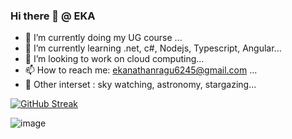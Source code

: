 ### Hi there 👋  @ EKA

<!--
**EKANATHAN-1001/EKANATHAN-1001** is a ✨ _special_ ✨ repository because its `README.md` (this file) appears on your GitHub profile.

Here are some ideas to get you started:-->

- 🔭 I’m currently doing my UG course ...
- 🌱 I’m currently learning .net, c#, Nodejs, Typescript, Angular...
- 👯 I’m looking to work on cloud computing...
- 📫 How to reach me: ekanathanragu6245@gmail.com ...
- 👊 Other interset : sky watching, astronomy, stargazing...

[![GitHub Streak](https://github-readme-streak-stats.herokuapp.com?user=EKANATHAN-1001)](https://git.io/streak-stats)


![image](https://user-images.githubusercontent.com/116795679/210530281-f6e08f0c-5faa-4bca-84aa-6a1fb0d30280.png)


